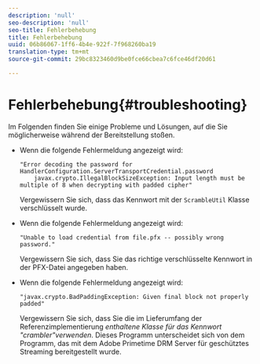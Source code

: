 ```yaml
---
description: 'null'
seo-description: 'null'
seo-title: Fehlerbehebung
title: Fehlerbehebung
uuid: 06b86067-1ff6-4b4e-922f-7f968260ba19
translation-type: tm+mt
source-git-commit: 29bc8323460d9be0fce66cbea7c6fce46df20d61

---
```



# Fehlerbehebung{#troubleshooting}

Im Folgenden finden Sie einige Probleme und Lösungen, auf die Sie möglicherweise während der Bereitstellung stoßen.

* Wenn die folgende Fehlermeldung angezeigt wird:

   ```
   "Error decoding the password for HandlerConfiguration.ServerTransportCredential.password  
       javax.crypto.IllegalBlockSizeException: Input length must be multiple of 8 when decrypting with padded cipher"
   ```

   Vergewissern Sie sich, dass das Kennwort mit der `ScrambleUtil` Klasse verschlüsselt wurde.

* Wenn die folgende Fehlermeldung angezeigt wird:

   ```
   "Unable to load credential from file.pfx -- possibly wrong password."
   ```

   Vergewissern Sie sich, dass Sie das richtige verschlüsselte Kennwort in der PFX-Datei angegeben haben.

* Wenn die folgende Fehlermeldung angezeigt wird:

   ```
   "javax.crypto.BadPaddingException: Given final block not properly padded"
   ```

   Vergewissern Sie sich, dass Sie die im Lieferumfang der Referenzimplementierung *enthaltene Klasse für das Kennwort &quot;crambler&quot;verwenden*. Dieses Programm unterscheidet sich von dem Programm, das mit dem Adobe Primetime DRM Server für geschütztes Streaming bereitgestellt wurde.

